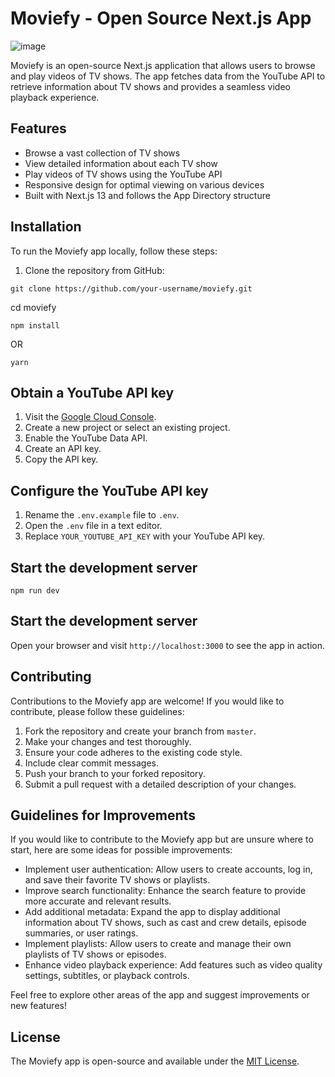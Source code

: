 # Moviefy - Open Source Next.js App

![image](https://github.com/Thedineshk24/moviefy/assets/33573799/94b9ec35-76a6-4d08-b3ce-6f9a32689a56)

Moviefy is an open-source Next.js application that allows users to browse and play videos of TV shows. The app fetches data from the YouTube API to retrieve information about TV shows and provides a seamless video playback experience.

## Features

- Browse a vast collection of TV shows
- View detailed information about each TV show
- Play videos of TV shows using the YouTube API
- Responsive design for optimal viewing on various devices
- Built with Next.js 13 and follows the App Directory structure

## Installation

To run the Moviefy app locally, follow these steps:

1. Clone the repository from GitHub:

```shell
git clone https://github.com/your-username/moviefy.git
```

cd moviefy

```
npm install
```
OR
```
yarn
```

## Obtain a YouTube API key

1. Visit the [Google Cloud Console](https://console.cloud.google.com/).
2. Create a new project or select an existing project.
3. Enable the YouTube Data API.
4. Create an API key.
5. Copy the API key.

## Configure the YouTube API key

1. Rename the `.env.example` file to `.env`.
2. Open the `.env` file in a text editor.
3. Replace `YOUR_YOUTUBE_API_KEY` with your YouTube API key.

## Start the development server
```
npm run dev
```

## Start the development server

Open your browser and visit `http://localhost:3000` to see the app in action.

## Contributing

Contributions to the Moviefy app are welcome! If you would like to contribute, please follow these guidelines:

1. Fork the repository and create your branch from `master`.
2. Make your changes and test thoroughly.
3. Ensure your code adheres to the existing code style.
4. Include clear commit messages.
5. Push your branch to your forked repository.
6. Submit a pull request with a detailed description of your changes.

## Guidelines for Improvements

If you would like to contribute to the Moviefy app but are unsure where to start, here are some ideas for possible improvements:

- Implement user authentication: Allow users to create accounts, log in, and save their favorite TV shows or playlists.
- Improve search functionality: Enhance the search feature to provide more accurate and relevant results.
- Add additional metadata: Expand the app to display additional information about TV shows, such as cast and crew details, episode summaries, or user ratings.
- Implement playlists: Allow users to create and manage their own playlists of TV shows or episodes.
- Enhance video playback experience: Add features such as video quality settings, subtitles, or playback controls.

Feel free to explore other areas of the app and suggest improvements or new features!

## License

The Moviefy app is open-source and available under the [MIT License](LICENSE).

